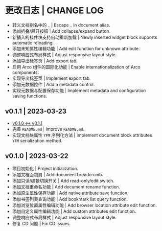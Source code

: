 # 更改日志 | CHANGE LOG

- 转义文档别名中的 `,` | Escape `,` in document alias.
- 添加折叠/展开按钮 | Add collapse/expand button.
- 新插入的挂件块支持自动重新加载 | Newly inserted widget block supports automatic reloading.
- 添加未知属性编辑功能 | Add edit function for unknown attribute.
- 调整响应式布局样式 | Adjust responsive layout style.
- 添加导出标签页 | Add export tab.
- 启用 Arco 组件的国际化功能 | Enable internationalization of Arco components.
- 实现导出标签页 | Implement export tab.
- 添加元数据控件 | Add a metadata control.
- 实现元数据与配置保存功能 | Implement metadata and configuration saving functions.

## v0.1.1 | 2023-03-23

- [v0.1.0 <=> v0.1.1](https://github.com/Zuoqiu-Yingyi/widget-metadata/compare/v0.1.0...v0.1.1)
- 完善 `README.md` | Improve `README.md`.
- 实现文档块属性 `YFM` 序列化方法 | Implement document block attributes `YFM` serialization method.

## v0.1.0 | 2023-03-22

- 项目初始化 | Project initialization.
- 添加文档面包屑 | Add document breadcrumb.
- 添加只读/编辑切换开关 | Add read-only/edit switch.
- 添加文档重命名功能 | Add document rename function.
- 添加原生属性保存功能 | Add native attribute save function.
- 添加书签列表查询功能 | Add bookmark list query function.
- 添加浏览位置属性编辑功能 | Add browser location attribute edit function.
- 添加自定义属性编辑功能 | Add custom attributes edit function.
- 调整响应式布局样式 | Adjust responsive layout style.
- 修复 CD 问题 | Fix CD issues.
